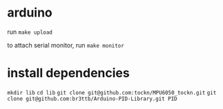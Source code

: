 # arduino

run `make upload`

to attach serial monitor, run `make monitor`



# install dependencies
`mkdir lib`
`cd lib`
`git clone git@github.com:tockn/MPU6050_tockn.git`
`git clone git@github.com:br3ttb/Arduino-PID-Library.git PID`